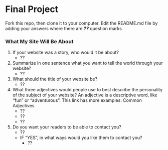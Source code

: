 # Final Project #

Fork this repo, then clone it to your computer. Edit the README.md file by adding your answers where there are ***??*** question marks

### What My Site Will Be About ###
1. If your website was a story, who would it be about?
    - ??
2. Summarize in one sentence what you want to tell the world through your website?
    - ??
3. What should the title of your website be?
    - ??
4. What three adjectives would people use to best describe the personality of the subject of your website? An adjective is a descriptive word, like “fun” or “adventurous”. This link has more examples: Common Adjectives
    - ??
    - ??
    - ??
5. Do you want your readers to be able to contact you?
    - ??
    - IF “YES”, in what ways would you like them to contact you?
        -  ??
